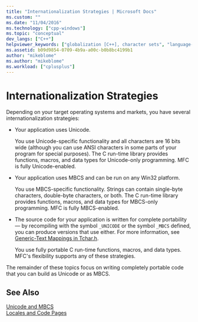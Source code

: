 ```yaml
---
title: "Internationalization Strategies | Microsoft Docs"
ms.custom: ""
ms.date: "11/04/2016"
ms.technology: ["cpp-windows"]
ms.topic: "conceptual"
dev_langs: ["C++"]
helpviewer_keywords: ["globalization [C++], character sets", "language-portable code [C++]", "MBCS [C++], internationalization strategies", "Windows API [C++], international programming strategies", "Win32 [C++], international programming strategies", "Unicode [C++], globalizing applications", "character sets [C++], international programming strategies", "localization [C++], character sets"]
ms.assetid: b09d9854-0709-4b9a-a00c-b0b8bc4199b1
author: "mikeblome"
ms.author: "mikeblome"
ms.workload: ["cplusplus"]
---
```

# Internationalization Strategies
Depending on your target operating systems and markets, you have several internationalization strategies:  
  
-   Your application uses Unicode.  
  
     You use Unicode-specific functionality and all characters are 16 bits wide (although you can use ANSI characters in some parts of your program for special purposes). The C run-time library provides functions, macros, and data types for Unicode-only programming. MFC is fully Unicode-enabled.  
  
-   Your application uses MBCS and can be run on any Win32 platform.  
  
     You use MBCS-specific functionality. Strings can contain single-byte characters, double-byte characters, or both. The C run-time library provides functions, macros, and data types for MBCS-only programming. MFC is fully MBCS-enabled.  
  
-   The source code for your application is written for complete portability — by recompiling with the symbol `_UNICODE` or the symbol `_MBCS` defined, you can produce versions that use either. For more information, see [Generic-Text Mappings in Tchar.h](../text/generic-text-mappings-in-tchar-h.md).  
  
     You use fully portable C run-time functions, macros, and data types. MFC's flexibility supports any of these strategies.  
  
 The remainder of these topics focus on writing completely portable code that you can build as Unicode or as MBCS.  
  
## See Also  
 [Unicode and MBCS](../text/unicode-and-mbcs.md)   
 [Locales and Code Pages](../text/locales-and-code-pages.md)
